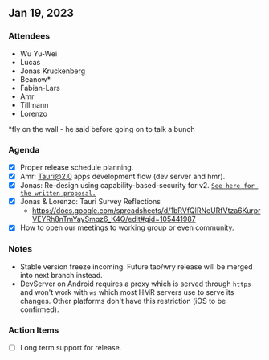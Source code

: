 ## Jan 19, 2023

### Attendees

-   Wu Yu-Wei
-   Lucas
-   Jonas Kruckenberg
-   Beanow\*
-   Fabian-Lars
-   Amr
-   Tillmann
-   Lorenzo

\*fly on the wall - he said before going on to talk a bunch

### Agenda

-   [x] Proper release schedule planning.
-   [x] Amr: Tauri@2.0 apps development flow (dev server and hmr).
-   [x] Jonas: Re-design using capability-based-security for v2.
        [`See here for the written proposal.`](https://hackmd.io/@nHbRZ244RpKKhPDv8zUPCg/rypl2ibij)
-   [x] Jonas & Lorenzo: Tauri Survey Reflections
    -   https://docs.google.com/spreadsheets/d/1bRVfQlRNeURfVtza6KurprVEYRh8nTmYaySmqz6_K4Q/edit#gid=105441987
-   [x] How to open our meetings to working group or even community.

### Notes

-   Stable version freeze incoming. Future tao/wry release will be merged into
    next branch instead.
-   DevServer on Android requires a proxy which is served through `https` and
    won't work with `ws` which most HMR servers use to serve its changes. Other
    platforms don't have this restriction (iOS to be confirmed).

### Action Items

-   [ ] Long term support for release.
